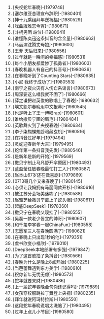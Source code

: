 
1. [央视蛇年春晚]-[1979748]
1. [塞尔维亚总理宣布辞职]-[1980401]
1. [神十九乘组拜年送祝福]-[1980529]
1. [戏曲版难忘今宵]-[1980671]
1. [斗柄男团 站位]-[1980641]
1. [谁懂陈奕迅这条抖音的含金量]-[1980663]
1. [马丽演沈腾丈母娘]-[1980600]
1. [王菲 天后归来]-[1980556]
1. [过年就是一瞬间的幸福感]-[1980531]
1. [每个小朋友都爱惨了孤勇者]-[1980603]
1. [春晚机器人有自己的抖音号]-[1980636]
1. [在春晚听到了Counting Stars]-[1980635]
1. [小尼 我终于成功了]-[1980553]
1. [南宁之夜火灾有人伤亡系谣言]-[1980673]
1. [周深要这么唱我就不困了]-[1980666]
1. [薛之谦把赵英俊的歌唱上了春晚]-[1980632]
1. [埃文凯尔春晚用中文报幕]-[1980545]
1. [也是听上了王一博唱rap]-[1980601]
1. [谁给撒贝宁画的眉毛]-[1980484]
1. [英歌舞火到了央视春晚]-[1980634]
1. [李子柒蝴蝶翅膀暗藏玄机]-[1980516]
1. [在抖音过好年]-[1979494]
1. [灵蛇迎春新年大吉]-[1979495]
1. [蛇年第一条抖音我先发]-[1980546]
1. [是新年是新的开始]-[1979569]
1. [撒贝宁制止马凡舒开伞原因]-[1980493]
1. [蓝盈莹任敏春晚最忙打工人]-[1980587]
1. [赵本山67岁还在做喜剧]-[1979869]
1. [0713哥几个又来春晚了]-[1980145]
1. [必须让我妈拥有马丽同款开衫]-[1980616]
1. [被江苏分会场美迷糊了]-[1980588]
1. [赵雅芝给撒贝宁戴上了蛇头帽]-[1980617]
1. [起底DeepSeek]-[1978360]
1. [撒贝宁在春晚又现挂了]-[1980555]
1. [吴磊一款老少皆宜的帅哥]-[1980607]
1. [和千玺李宇春一起ChinaFun]-[1980558]
1. [志愿军三人在春晚圆满了]-[1980621]
1. [在春晚上只出现1秒的他]-[1979351]
1. [虞书欣变小福欣]-[1979010]
1. [DeepSeek本地部署有多强]-[1979847]
1. [为了这首歌拍了条抖音]-[1980566]
1. [春晚为什么是晚上8点开始]-[1980225]
1. [当芭蕾舞遇到东方美学]-[1980610]
1. [祝你新年无忧无虑]-[1980573]
1. [蛇年就要来财]-[1980486]
1. [上一届蛇年春晚金句你还记得吗]-[1979889]
1. [女孩穿校服跳拉丁舞登上央视]-[1980235]
1. [拜年就说阿玛特拉斯]-[1980550]
1. [这段蛇年春晚说唱太洗脑了]-[1980495]
1. [过年上点儿小节目]-[1980580]
